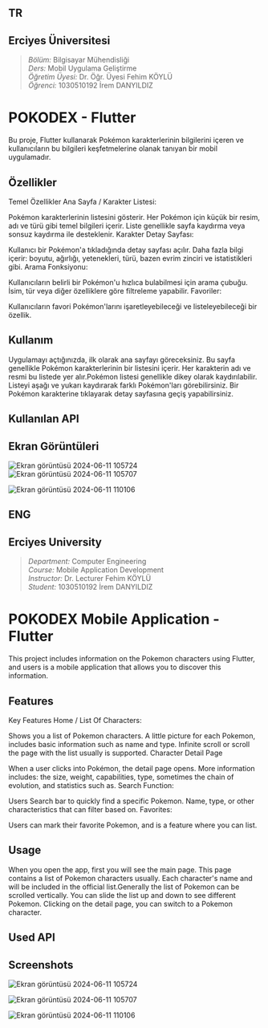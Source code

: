 ## TR
## Erciyes Üniversitesi
> *Bölüm:* Bilgisayar Mühendisliği  
> *Ders:* Mobil Uygulama Geliştirme  
> *Öğretim Üyesi:* Dr. Öğr. Üyesi Fehim KÖYLÜ  
> *Öğrenci:* 1030510192 İrem DANYILDIZ

# POKODEX - Flutter

Bu proje, Flutter kullanarak Pokémon karakterlerinin bilgilerini içeren ve kullanıcıların bu bilgileri keşfetmelerine olanak tanıyan bir mobil uygulamadır.

## Özellikler
Temel Özellikler
Ana Sayfa / Karakter Listesi:

Pokémon karakterlerinin listesini gösterir.
Her Pokémon için küçük bir resim, adı ve türü gibi temel bilgileri içerir.
Liste genellikle sayfa kaydırma veya sonsuz kaydırma ile desteklenir.
Karakter Detay Sayfası:

Kullanıcı bir Pokémon'a tıkladığında detay sayfası açılır.
Daha fazla bilgi içerir: boyutu, ağırlığı, yetenekleri, türü, bazen evrim zinciri ve istatistikleri gibi.
Arama Fonksiyonu:

Kullanıcıların belirli bir Pokémon'u hızlıca bulabilmesi için arama çubuğu.
İsim, tür veya diğer özelliklere göre filtreleme yapabilir.
Favoriler:

Kullanıcıların favori Pokémon'larını işaretleyebileceği ve listeleyebileceği bir özellik.




## Kullanım
Uygulamayı açtığınızda, ilk olarak ana sayfayı göreceksiniz. Bu sayfa genellikle Pokémon karakterlerinin bir listesini içerir. Her karakterin adı ve resmi bu listede yer alır.Pokémon listesi genellikle dikey olarak kaydırılabilir. Listeyi aşağı ve yukarı kaydırarak farklı Pokémon'ları görebilirsiniz.
Bir Pokémon karakterine tıklayarak detay sayfasına geçiş yapabilirsiniz.
## Kullanılan API 


## Ekran Görüntüleri
![Ekran görüntüsü 2024-06-11 105724](https://github.com/iremdanyildiz/mobil_application_project/assets/137508145/b80ea79d-2909-40a9-9a75-58ce34f9e66d)
![Ekran görüntüsü 2024-06-11 105707](https://github.com/iremdanyildiz/mobil_application_project/assets/137508145/44028567-f422-4d05-9dea-91afd62f4c07)

![Ekran görüntüsü 2024-06-11 110106](https://github.com/iremdanyildiz/mobil_application_project/assets/137508145/1b474ca4-b8d0-4557-b763-50a111a0f31e)



## ENG
## Erciyes University
> *Department:* Computer Engineering  
> *Course:* Mobile Application Development  
> *Instructor:* Dr. Lecturer Fehim KÖYLÜ  
> *Student:* 1030510192 İrem DANYILDIZ
# POKODEX Mobile Application - Flutter
This project includes information on the Pokemon characters using Flutter, and users is a mobile application that allows you to discover this information. 


## Features
Key Features 
Home / List Of Characters: 

Shows you a list of Pokemon characters. 
A little picture for each Pokemon, includes basic information such as name and type. 
Infinite scroll or scroll the page with the list usually is supported. 
Character Detail Page 

When a user clicks into Pokémon, the detail page opens. 
More information includes: the size, weight, capabilities, type, sometimes the chain of evolution, and statistics such as. 
Search Function: 

Users Search bar to quickly find a specific Pokemon. 
Name, type, or other characteristics that can filter based on. 
Favorites: 

Users can mark their favorite Pokemon, and is a feature where you can list. 


## Usage
When you open the app, first you will see the main page. This page contains a list of Pokemon characters usually. Each character's name and will be included in the official list.Generally the list of Pokemon can be scrolled vertically. You can slide the list up and down to see different Pokemon. 
Clicking on the detail page, you can switch to a Pokemon character.


## Used API


## Screenshots

![Ekran görüntüsü 2024-06-11 105724](https://github.com/iremdanyildiz/mobil_application_project/assets/137508145/efcfaa43-0832-45c2-bbce-63f01a955fbe)

![Ekran görüntüsü 2024-06-11 105707](https://github.com/iremdanyildiz/mobil_application_project/assets/137508145/cf65c494-4f73-48ae-aa36-d4377255bb74)

![Ekran görüntüsü 2024-06-11 110106](https://github.com/iremdanyildiz/mobil_application_project/assets/137508145/d0fe5e97-20bd-4d3f-a738-e96a212b470c)

